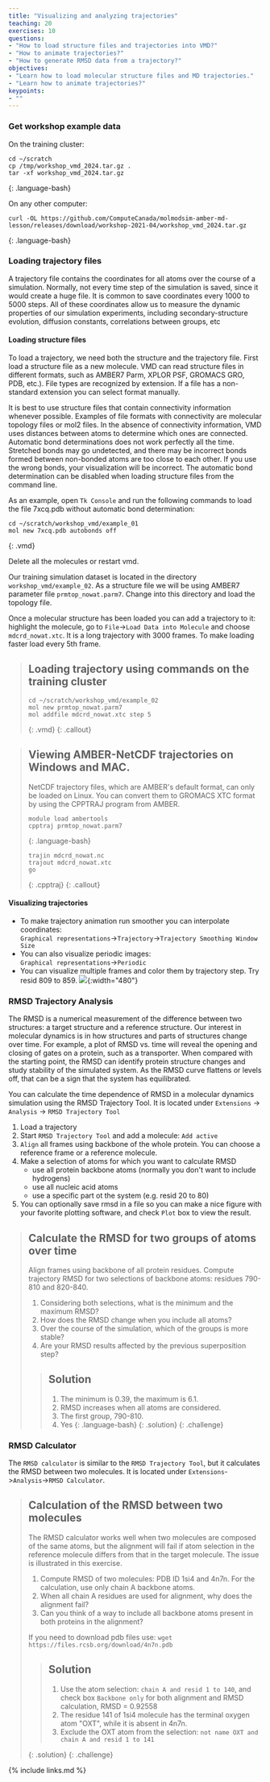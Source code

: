 ```yaml
---
title: "Visualizing and analyzing trajectories"
teaching: 20
exercises: 10
questions:
- "How to load structure files and trajectories into VMD?"
- "How to animate trajectories?"
- "How to generate RMSD data from a trajectory?"
objectives:
- "Learn how to load molecular structure files and MD trajectories."
- "Learn how to animate trajectories?"
keypoints:
- ""
---
```


### Get workshop example data
On the training cluster:
~~~
cd ~/scratch
cp /tmp/workshop_vmd_2024.tar.gz .
tar -xf workshop_vmd_2024.tar.gz 
~~~
{: .language-bash}

On any other computer:
~~~
curl -OL https://github.com/ComputeCanada/molmodsim-amber-md-lesson/releases/download/workshop-2021-04/workshop_vmd_2024.tar.gz
~~~
{: .language-bash}

### Loading trajectory files
A trajectory file contains the coordinates for all atoms over the course of a simulation. Normally, not every time step of the simulation is saved, since it would create a huge file. It is common to save coordinates every 1000 to 5000 steps. All of these coordinates allow us to measure the dynamic properties of our simulation experiments, including secondary-structure evolution, diffusion constants, correlations between groups, etc

#### Loading structure files
To load a trajectory, we need both the structure and the trajectory file. 
First load a structure file as a new molecule. VMD can read structure files in different formats, such as AMBER7 Parm, XPLOR PSF, GROMACS GRO, PDB, etc.). File types are recognized by extension. If a file has a non-standard extension you can select format manually.

It is best to use structure files that contain connectivity information whenever possible. Examples of file formats with connectivity are molecular topology files or mol2 files. In the absence of connectivity information, VMD uses distances between atoms to determine which ones are connected. Automatic bond determinations does not work perfectly all the time. Stretched bonds may go undetected, and there may be incorrect bonds formed between non-bonded atoms are too close to each other. If you use the wrong bonds, your visualization will be incorrect. The automatic bond determination can be disabled when loading structure files from the command line. 

As an example, open `Tk Console` and run the following commands to load the file 7xcq.pdb without automatic bond determination:

~~~
cd ~/scratch/workshop_vmd/example_01
mol new 7xcq.pdb autobonds off
~~~
{: .vmd}

Delete all the molecules or restart vmd.

Our training simulation dataset is located in the directory `workshop_vmd/example_02`. As a structure file we will be using AMBER7 parameter file `prmtop_nowat.parm7`. Change into this directory and load the topology file.

Once a molecular structure has been loaded you can add a trajectory to it: highlight the molecule, go to `File`->`Load Data into Molecule` and choose `mdcrd_nowat.xtc`. It is a long trajectory with 3000 frames. To make loading faster load every 5th frame.

>## Loading trajectory using commands on the training cluster
>
>~~~
>cd ~/scratch/workshop_vmd/example_02
>mol new prmtop_nowat.parm7
>mol addfile mdcrd_nowat.xtc step 5
>~~~
>{: .vmd}
{: .callout}


>## Viewing AMBER-NetCDF trajectories on Windows and MAC.
> NetCDF trajectory files, which are AMBER's default format, can only be loaded on Linux. You can convert them to GROMACS XTC format by using the CPPTRAJ program from AMBER.
>
>~~~
>module load ambertools
>cpptraj prmtop_nowat.parm7
>~~~
>{: .language-bash}
>~~~
>trajin mdcrd_nowat.nc
>trajout mdcrd_nowat.xtc
>go
>~~~
>{: .cpptraj}
{: .callout}

#### Visualizing trajectories
- To make trajectory animation run smoother you can interpolate coordinates:   
`Graphical representations`->`Trajectory`->`Trajectory Smoothing Window Size`    
- You can also visualize periodic images:   
`Graphical representations`->`Periodic`  
-  You can visualize multiple frames and color them by trajectory step. Try resid 809 to 859.
![](../fig/multiple_frames.png){:width="480"}

### RMSD Trajectory Analysis
The RMSD is a numerical measurement of the difference between two structures: a target structure and a reference structure. Our interest in molecular dynamics is in how structures and parts of structures change over time. For example, a plot of RMSD vs. time will reveal the opening and closing of gates on a protein, such as a transporter. When compared with the starting point, the RMSD can identify protein structure changes and study stability of the simulated system. As the RMSD curve flattens or levels off, that can be a sign that the system has equilibrated.

You can calculate the time dependence of RMSD in a molecular dynamics simulation using the RMSD Trajectory Tool. It is located under `Extensions` -> `Analysis` -> `RMSD Trajectory Tool`

1. Load a trajectory
2. Start `RMSD Trajectory Tool` and add a molecule: `Add active`
3. `Align` all frames using backbone of the whole protein. You can choose a reference frame or a reference molecule.
4. Make a selection of atoms for which you want to calculate RMSD
    - use all protein backbone atoms (normally you don't want to include hydrogens)
    - use all nucleic acid atoms
    - use a specific part ot the system (e.g. resid 20 to 80)
5. You can optionally save rmsd in a file so you can make a nice figure with your favorite plotting software, and check `Plot` box to view the result.
 

>## Calculate the RMSD for two groups of atoms over time 
> Align frames using backbone of all protein residues. Compute trajectory RMSD for two selections of backbone atoms: residues 790-810 and 820-840.  
>
> 1. Considering both selections, what is the minimum and the maximum RMSD?
> 2. How does the RMSD change when you include all atoms?
> 3. Over the course of the simulation, which of the groups is more stable? 
> 4. Are your RMSD results affected by the previous superposition step?
>
>> ## Solution
>> 1. The minimum is 0.39, the maximum is 6.1.
>> 2. RMSD increases when all atoms are considered.
>> 3. The first group, 790-810.
>> 4. Yes
>> {: .language-bash}
> {: .solution}
{: .challenge}

### RMSD Calculator    
The `RMSD calculator` is similar to the `RMSD Trajectory Tool`, but it calculates the RMSD between two molecules. It is located under `Extensions`->`Analysis`->`RMSD Calculator`.   
>## Calculation of the RMSD between two molecules
>The RMSD calculator works well when two molecules are composed of the same atoms, but  the alignment will fail if atom selection in the reference molecule differs from that in the target molecule. The issue is illustrated in this exercise.
>1. Compute RMSD of two molecules: PDB ID 1si4 and 4n7n. For the calculation, use only chain A backbone atoms.
>2. When all chain A residues are used for alignment, why does the alignment fail?
>3. Can you think of a way to include all backbone atoms present in both proteins in the alignment? 
>
> If you need to download pdb files use: `wget https://files.rcsb.org/download/4n7n.pdb`
>
>>## Solution
>> 1. Use the atom selection: `chain A and resid 1 to 140`, and check box `Backbone only` for both alignment and RMSD calculation, RMSD = 0.92558
>> 2. The residue 141 of 1si4 molecule has the terminal oxygen atom "OXT", while it is absent in 4n7n.
>> 3. Exclude the OXT atom from the selection: `not name OXT and chain A and resid 1 to 141` 
>>
>{: .solution}
{: .challenge}


{% include links.md %}


